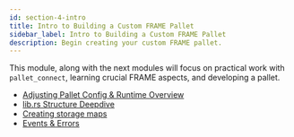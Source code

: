 ```yaml
---
id: section-4-intro
title: Intro to Building a Custom FRAME Pallet
sidebar_label: Intro to Building a Custom FRAME Pallet
description: Begin creating your custom FRAME pallet.
---
```


This module, along with the next modules will focus on practical work with `pallet_connect`, learning crucial FRAME aspects, and developing a pallet.

- [Adjusting Pallet Config & Runtime Overview](./pallet-config.md)
- [lib.rs Structure Deepdive](./project-structure.md)
- [Creating storage maps](./create-storage-map.md)
- [Events & Errors](./events-errors.md)